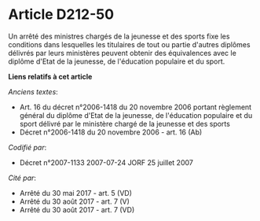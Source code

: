 # Article D212-50

Un arrêté des ministres chargés de la jeunesse et des sports fixe les conditions dans lesquelles les titulaires de tout ou
partie d'autres diplômes délivrés par leurs ministères peuvent obtenir des équivalences avec le diplôme d'Etat de la
jeunesse, de l'éducation populaire et du sport.

**Liens relatifs à cet article**

_Anciens textes_:

  - Art. 16 du décret n°2006-1418 du 20 novembre 2006 portant règlement général du diplôme d'Etat de la jeunesse, de l'éducation populaire et du sport délivré par le ministère chargé de la jeunesse et des sports
  - Décret n°2006-1418 du 20 novembre 2006 - art. 16 (Ab)

_Codifié par_:

  - Décret n°2007-1133 2007-07-24 JORF 25 juillet 2007

_Cité par_:

  - Arrêté du 30 mai 2017 - art. 5 (VD)
  - Arrêté du 30 août 2017 - art. 7 (V)
  - Arrêté du 30 août 2017 - art. 7 (VD)
